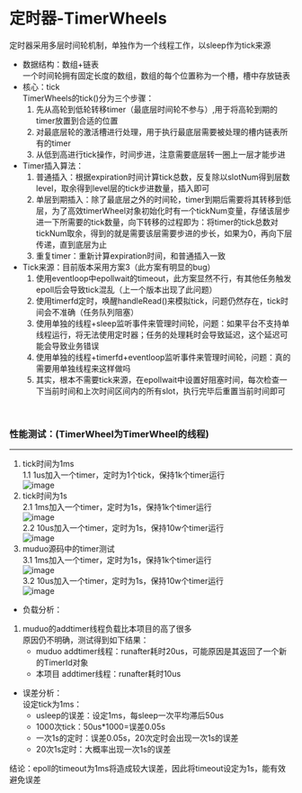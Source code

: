 # 定时器-TimerWheels
定时器采用多层时间轮机制，单独作为一个线程工作，以sleep作为tick来源  
- 数据结构：数组+链表   
一个时间轮拥有固定长度的数组，数组的每个位置称为一个槽，槽中存放链表
- 核心：tick  
TimerWheels的tick()分为三个步骤：
  1. 先从高轮到低轮转移timer（最底层时间轮不参与）,用于将高轮到期的timer放置到合适的位置
  2. 对最底层轮的激活槽进行处理，用于执行最底层需要被处理的槽内链表所有的timer
  3. 从低到高进行tick操作，时间步进，注意需要底层转一圈上一层才能步进
- Timer插入算法：
  1. 普通插入：根据expiration时间计算tick总数，反复除以slotNum得到层数level，取余得到level层的tick步进数量，插入即可
  2. 单层到期插入：除了最底层之外的时间轮，timer到期后需要将其转移到低层，为了高效timerWheel对象初始化时有一个tickNum变量，存储该层步进一下所需要的tick数量，向下转移的过程即为：将timer的tick总数对tickNum取余，得到的就是需要该层需要步进的步长，如果为0，再向下层传递，直到底层为止
  3. 重复timer：重新计算expiration时间，和普通插入一致
- Tick来源：目前版本采用方案3（此方案有明显的bug）
  1. 使用eventloop中epollwait的timeout，此方案显然不行，有其他任务触发epoll后会导致tick混乱（上一个版本出现了此问题）  
  2. 使用timerfd定时，唤醒handleRead()来模拟tick，问题仍然存在，tick时间会不准确（任务队列阻塞） 
  3. 使用单独的线程+sleep监听事件来管理时间轮，问题：如果平台不支持单线程运行，将无法使用定时器；任务的处理耗时会导致延迟，这个延迟可能会导致业务错误   
  4. 使用单独的线程+timerfd+eventloop监听事件来管理时间轮，问题：真的需要用单独线程来这样做吗  
  5. 其实，根本不需要tick来源，在epollwait中设置好阻塞时间，每次检查一下当前时间和上次时间区间内的所有slot，执行完毕后重置当前时间即可  
<br />

### 性能测试：(TimerWheel为TimerWheel的线程)
___

1. tick时间为1ms  
  1.1  1us加入一个timer，定时为1个tick，保持1k个timer运行  
    ![image](https://user-images.githubusercontent.com/28748767/158993021-28bb0b6c-c139-41f7-8135-2f0fff1bf197.png)  
2. tick时间为1s  
  2.1  1ms加入一个timer，定时为1s，保持1k个timer运行  
    ![image](https://user-images.githubusercontent.com/28748767/158993054-77e7ea52-024b-4a91-9813-8f1b23f6ec94.png)  
  2.2  10us加入一个timer，定时为1s，保持10w个timer运行   
    ![image](https://user-images.githubusercontent.com/28748767/158993169-cb766a3e-2a83-4de1-85f1-282cae9ebf50.png)  
3. muduo源码中的timer测试  
  3.1  1ms加入一个timer，定时为1s，保持1k个timer运行  
    ![image](https://user-images.githubusercontent.com/28748767/158811942-324b8f36-6b64-4a35-935b-39228048264f.png)  
  3.2  10us加入一个timer，定时为1s，保持10w个timer运行  
    ![image](https://user-images.githubusercontent.com/28748767/158812004-3a05b70d-e898-41ba-9843-afb2aab2ffd1.png)  
- 负载分析：
1. muduo的addtimer线程负载比本项目的高了很多  
  原因仍不明确，测试得到如下结果：  
   - muduo addtimer线程：runafter耗时20us，可能原因是其返回了一个新的TimerId对象  
   - 本项目 addtimer线程：runafter耗时10us  
- 误差分析：  
设定tick为1ms：
  - usleep的误差：设定1ms，每sleep一次平均滞后50us  
  - 1000次tick：50us*1000=误差0.05s
  - 一次1s的定时：误差0.05s，20次定时会出现一次1s的误差
  - 20次1s定时：大概率出现一次1s的误差  
  
结论：epoll的timeout为1ms将造成较大误差，因此将timeout设定为1s，能有效避免误差

